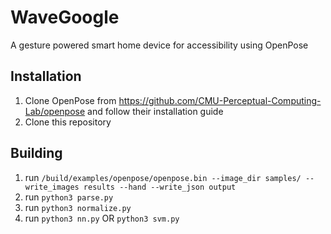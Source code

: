 # WaveGoogle

A gesture powered smart home device for accessibility using OpenPose


## Installation
1. Clone OpenPose from https://github.com/CMU-Perceptual-Computing-Lab/openpose and follow their installation guide
2. Clone this repository

## Building
1. run
``` /build/examples/openpose/openpose.bin --image_dir samples/ --write_images results --hand --write_json output ```
2. run
```python3 parse.py```
3. run
```python3 normalize.py```
4. run
```python3 nn.py``` OR ```python3 svm.py ```
